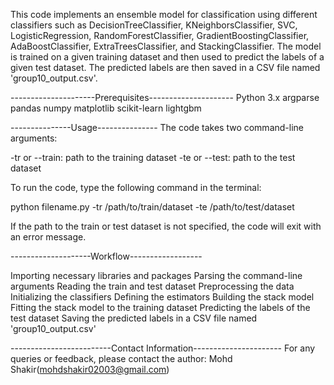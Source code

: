 This code implements an ensemble model for classification using different classifiers such as DecisionTreeClassifier, KNeighborsClassifier, SVC, LogisticRegression, RandomForestClassifier, GradientBoostingClassifier, AdaBoostClassifier, ExtraTreesClassifier, and StackingClassifier. The model is trained on a given training dataset and then used to predict the labels of a given test dataset. The predicted labels are then saved in a CSV file named 'group10_output.csv'.

---------------------Prerequisites---------------------
Python 3.x
argparse
pandas
numpy
matplotlib
scikit-learn
lightgbm


---------------Usage---------------
The code takes two command-line arguments:

-tr or --train: path to the training dataset
-te or --test: path to the test dataset

To run the code, type the following command in the terminal:

python filename.py -tr /path/to/train/dataset -te /path/to/test/dataset



If the path to the train or test dataset is not specified, the code will exit with an error message.

--------------------Workflow------------------

Importing necessary libraries and packages
Parsing the command-line arguments
Reading the train and test dataset
Preprocessing the data
Initializing the classifiers
Defining the estimators
Building the stack model
Fitting the stack model to the training dataset
Predicting the labels of the test dataset
Saving the predicted labels in a CSV file named 'group10_output.csv'


-------------------------Contact Information----------------------
For any queries or feedback, please contact the author: Mohd Shakir(mohdshakir02003@gmail.com)
